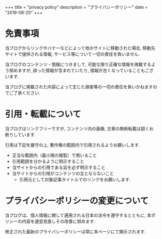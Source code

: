 +++
title = "privacy policy"
description = "プライバシーポリシー"
date = "2019-08-20"
+++

# 免責事項

当ブログからリンクやバナーなどによって他のサイトに移動された場合, 移動先サイトで提供される情報, サービス等について一切の責任を負いません. 

当ブログのコンテンツ・情報につきまして, 可能な限り正確な情報を掲載するよう努めますが, 誤った情報が含まれていたり, 情報が古くなっていることもございます. 

当ブログに掲載された内容によって生じた損害等の一切の責任を負いかねますのでご了承ください. 
# 引用・転載について

当ブログはリンクフリーですが, コンテンツ内の画像, 文章の無断転載は固くお断りしています. 

引用は下記を厳守の上, 著作権の範囲内で引用されるようお願いします. 

- 正当な範囲内（最小限の複製）で用いること
- 引用範囲を分かるように明示すること
- 当サイトからの引用である旨を必ず明示すること
- 当サイトからの引用がコンテンツの主とならないこと
    - 引用元として対象記事タイトルでのリンクをお願いします. 

# プライバシーポリシーの変更について

当ブログは、個人情報に関して適用される日本の法令を遵守するとともに, 本ポリシーの内容を適宜見直しその改善に努めます. 

修正された最新のプライバシーポリシーは常に本ページにて開示されます. 